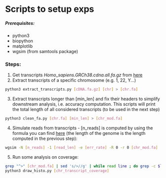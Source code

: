 # Scripts to setup exps

##### Prerequisites:
- python3
- biopython
- matplotlib
- wgsim (from samtools package)

### Steps:
1. Get transcripts _Homo_sapiens.GRCh38.cdna.all.fa.gz_ from [here](https://ftp.ensembl.org/pub/release-93/fasta/homo_sapiens/cdna/)
2. Extract transcripts of a specific chromosome (e.g. 1, 22, Y...)
```bash
python3 extract_transcripts.py [cDNA.fa.gz] [chr] > [chr.fa]
```
3. Extract transcripts longer than [min_len] and fix their headers to simplify downstream analysis, i.e. accuracy computation. This scripts will print the total length of all considered transcripts (to be used in the next step)
```bash
python3 clean_fa.py [chr.fa] [min_len] > [chr_mod.fa]
```
4. Simulate reads from transcripts - [n_reads] is computed by using the formula you can find [here](https://en.wikipedia.org/wiki/Coverage_(genetics)#Calculation) (the length of the genome is the length computed in the previous step):
```bash
wgsim -N [n_reads] -1 [read_len] -e [err_rate] -R 0 -r 0 [chr_mod.fa] [chr.reads.fq] /dev/null
```
5. Run some analysis on coverage:
```bash
grep "^>" [chr_mod.fa] | sed 's/>//g' | while read line ; do grep -c $line [reads.fq] ; done > [chr_transcript_coverage]
python3 draw_histo.py [chr_transcript_coverage]
```
